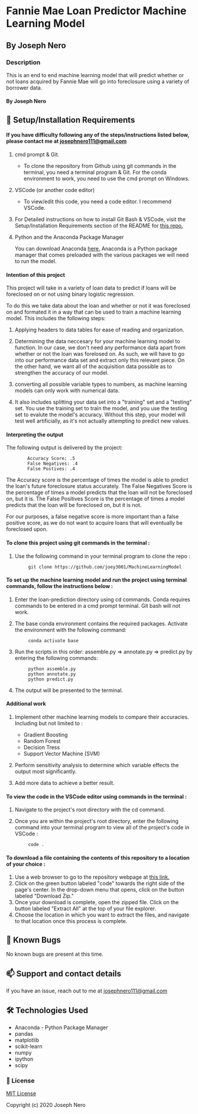 # Fannie Mae Loan Predictor Machine Learning Model 

## By Joseph Nero 

### Description
This is an end to end machine learning model that will predict whether or not loans acquired by Fannie Mae will go into foreclosure using a variety of borrower data. 

#### By Joseph Nero 

## 🔧 Setup/Installation Requirements
#### If you have difficulty following any of the steps/instructions listed below, please contact me at josephnero111@gmail.com 

1. cmd prompt & Git.  
    - To clone the repository from Github using git commands in the terminal, you need a terminal program & Git. For the conda environment to work, you need to use the cmd prompt on Windows. 

2. VSCode (or another code editor)
    - To view/edit this code, you need a code editor. I recommend VSCode. 

3. For Detailed instructions on how to install Git Bash & VSCode, visit the Setup/Installation Requirements section of the README for [this repo.](https://github.com/joey3001/first-friday-project)

4. Python and the Anaconda Package Manager 

    You can download Anaconda [here.](https://www.anaconda.com/products/individual) Anaconda is a Python package manager that comes preloaded with the various packages we will need to run the model. 

#### Intention of this project 

This project will take in a variety of loan data to predict if loans will be foreclosed on or not using binary logistic regression. 

To do this we take data about the loan and whether or not it was foreclosed on and formated it in a way that
can be used to train a machine learning model. 
This includes the following steps: 

1. Applying headers to data tables for ease of reading and organization. 

2. Determining the data neccesary for your machine learning model to function. In our case, 
   we don't need any performance data apart from whether or not the loan was forelosed on. As such, 
   we will have to go into our performance data set and extract only this relevant piece. On the other hand, 
   we want all of the acquisition data possible as to strengthen the accuracy of our model. 

3. converting all possible variable types to numbers, as machine learning models can only work with 
   numerical data. 

4. It also includes splitting your data set into a "training" set and a "testing" set. 
   You use the training set to train the model, and you use the testing set to evalute the model's accuracy. 
   Without this step, your model will test well artificially, as it's not 
   actually attempting to predict new values. 

#### Interpreting the output 

The following output is delivered by the project: 

            Accuracy Score: .5 
            False Negatives: .4 
            False Postives: .4

The Accuracy score is the percentage of times the model is able to predict the loan's future foreclosure status accurately. 
The False Negatives Score is the percentage of times a model predicts that the loan will not be foreclosed on, but it is. 
The False Positives Score is the percentage of times a model predicts that the loan will be foreclosed on, but it is not. 

For our purposes, a false negative score is more important than a false positive score, as we do not want to 
acquire loans that will eventually be foreclosed upon. 

#### To clone this project using git commands in the terminal : 

1. Use the following command in your terminal program to clone the repo :

            git clone https://github.com/joey3001/MachineLearningModel

#### To set up the machine learning model and run the project using terminal commands, follow the instructions below : 

1. Enter the loan-prediction directory using cd commands. Conda requires commands to be entered in a cmd prompt terminal. Git bash will not work.  

2. The base conda environment contains the required packages. Activate the environment with the following command:

            conda activate base 

3. Run the scripts in this order: assemble.py => annotate.py => predict.py by entering the following commands: 

            python assemble.py 
            python annotate.py
            python predict.py 

4. The output will be presented to the terminal. 

#### Additional work 

1. Implement other machine learning models to compare their accuracies. Including but not limited to : 

    - Gradient Boosting
    - Random Forest 
    - Decision Tress 
    - Support Vector Machine (SVM)

2. Perform sensitivity analysis to determine which variable effects the output most significantly. 

3. Add more data to achieve a better result. 

#### To view the code in the VSCode editor using commands in the terminal :  

1. Navigate to the project's root directory with the cd command. 

2. Once you are within the project's root directory, enter the following command into your terminal program to view all of the project's code in VSCode : 

            code . 

#### To download a file containing the contents of this repository to a location of your choice :  

1. Use a web browser to go to the repository webpage at [this link.](https://github.com/joey3001/AnimalShelterAPI.Solution)
2. Click on the green button labeled "code" towards the right side of the page's center. In the drop-down menu that opens, click on the button labeled "Download Zip."
3. Once your download is complete, open the zipped file. Click on the button labeled "Extract All" at the top of your file explorer. 
4. Choose the location in which you want to extract the files, and navigate to that location once this process is complete. 

## 🐛 Known Bugs

No known bugs are present at this time. 

## 📫 Support and contact details

If you have an issue, reach out to me at josephnero111@gmail.com

## 🛠️ Technologies Used

* Anaconda - Python Package Manager 
* pandas
* matplotlib
* scikit-learn
* numpy 
* ipython
* scipy

### 📘 License

[MIT License](https://choosealicense.com/licenses/mit/)

Copyright (c) 2020 Joseph Nero 
